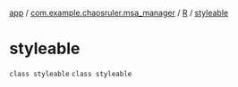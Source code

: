 [app](../../../index.md) / [com.example.chaosruler.msa_manager](../../index.md) / [R](../index.md) / [styleable](.)

# styleable

`class styleable`
`class styleable`
